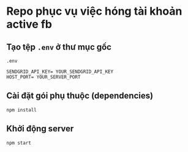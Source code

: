 # Repo phục vụ việc hóng tài khoản active fb

## Tạo tệp `.env` ở thư mục gốc
`.env`
```
SENDGRID_API_KEY= YOUR_SENDGRID_API_KEY
HOST_PORT= YOUR_SERVER_PORT
```

## Cài đặt gói phụ thuộc (dependencies)

```
npm install
```

## Khởi động server
```
npm start
```
